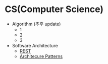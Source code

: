 # CS(Computer Science)

* Algorithm (추후 update)
  * 1
  * 2
  * 3
* Software Architecture
  * [REST](https://github.com/Hae-gun/TIL/blob/master/CS/SoftwareArchitecture/REST.md)
  * [Architecure Patterns](https://github.com/Hae-gun/TIL/blob/master/CS/SoftwareArchitecture/ArchitecturalPatterns.md)
